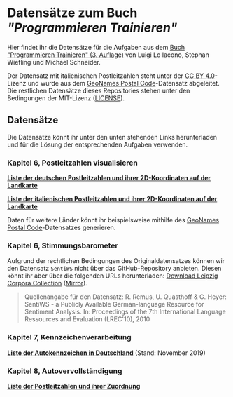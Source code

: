 # Datensätze zum Buch _"Programmieren Trainieren"_

Hier findet ihr die Datensätze für die Aufgaben aus dem [Buch "Programmieren Trainieren" (3. Auflage)] von Luigi Lo Iacono, Stephan Wiefling und Michael Schneider.

Der Datensatz mit italienischen Postleitzahlen steht unter der [CC BY 4.0]-Lizenz und wurde aus dem [GeoNames Postal Code]-Datensatz abgeleitet. Die restlichen Datensätze dieses Repositories stehen unter den Bedingungen der MIT-Lizenz ([LICENSE](LICENSE)).

## Datensätze

Die Datensätze könnt ihr unter den unten stehenden Links herunterladen und für die Lösung der entsprechenden Aufgaben verwenden.


### Kapitel 6, Postleitzahlen visualisieren

**[Liste der deutschen Postleitzahlen und ihrer 2D-Koordinaten auf der Landkarte]**

**[Liste der italienischen Postleitzahlen und ihrer 2D-Koordinaten auf der Landkarte]**

Daten für weitere Länder könnt ihr beispielsweise mithilfe des [GeoNames Postal Code]-Datensatzes generieren.

### Kapitel 6, Stimmungsbarometer

Aufgrund der rechtlichen Bedingungen des Originaldatensatzes können wir den Datensatz `SentiWS` nicht über das GitHub-Repository anbieten. Diesen könnt ihr aber über die folgenden URLs herunterladen: [Download Leipzig Corpora Collection] ([Mirror]).

> Quellenangabe für den Datensatz:
> R. Remus, U. Quasthoff & G. Heyer: SentiWS - a Publicly Available German-language Resource for Sentiment Analysis. In: Proceedings of the 7th International Language Ressources and Evaluation (LREC'10), 2010


### Kapitel 7, Kennzeichenverarbeitung

**[Liste der Autokennzeichen in Deutschland]** (Stand: November 2019)

### Kapitel 8, Autovervollständigung

**[Liste der Postleitzahlen und ihrer Zuordnung]**



[Buch "Programmieren Trainieren" (3. Auflage)]: https://www.hanser-fachbuch.de/fachbuch/artikel/9783446477667

[Liste der deutschen Postleitzahlen und ihrer 2D-Koordinaten auf der Landkarte]: https://raw.githubusercontent.com/protrain/daten/master/postleitzahlen/zip_de_prep.csv

[Liste der italienischen Postleitzahlen und ihrer 2D-Koordinaten auf der Landkarte]: https://raw.githubusercontent.com/protrain/daten/master/postleitzahlen/zip_it_prep.csv

[GeoNames Postal Code]: https://download.geonames.org/export/zip/

[CC BY 4.0]: https://creativecommons.org/licenses/by/4.0/

[Liste der Autokennzeichen in Deutschland]: https://raw.githubusercontent.com/protrain/daten/master/autokennzeichen/liste.csv

[Liste der Postleitzahlen und ihrer Zuordnung]: https://raw.githubusercontent.com/protrain/daten/master/postleitzahlen_ergaenzungen/zip_city_de.csv

[Download Leipzig Corpora Collection]: https://downloads.wortschatz-leipzig.de/etc/SentiWS/SentiWS_v2.0.zip

[Mirror]: https://web.archive.org/web/20230106094441/https://downloads.wortschatz-leipzig.de/etc/SentiWS/SentiWS_v2.0.zip


